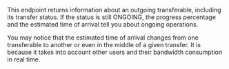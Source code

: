 This endpoint returns information about an outgoing transferable, including its transfer status.
If the status is still ONGOING, the progress percentage and the estimated time of arrival tell you about ongoing operations.

You may notice that the estimated time of arrival changes from one transferable to another or even in the middle of a given transfer.
It is because it takes into account other users and their bandwidth consumption in real time.
